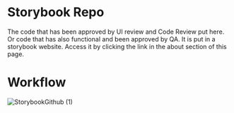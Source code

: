 # Storybook Repo
The code that has been approved by UI review and Code Review put here. Or code that has also functional and been approved by QA. It is put in a storybook website. Access it by clicking the link in the about section of this page.

# Workflow
![StorybookGithub (1)](https://user-images.githubusercontent.com/52435643/109898394-c2e3a600-7cc6-11eb-89bb-d986e4c0adbb.png)
